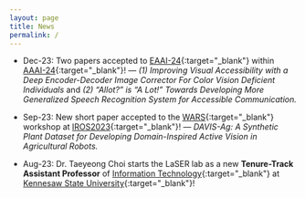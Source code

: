 ```yaml
---
layout: page
title: News
permalink: /
---
```


* Dec-23: Two papers accepted to [EAAI-24](https://aaai.org/aaai-conference/eaai-24-call-for-participation/){:target="_blank"} within [AAAI-24](https://aaai.org/aaai-conference/){:target="_blank"}! &mdash; 
  *(1) Improving Visual Accessibility with a Deep Encoder-Decoder Image Corrector For Color Vision Deficient Individuals*
  and
  *(2) “Allot?” is “A Lot!” Towards Developing More Generalized Speech Recognition System for Accessible Communication.*

* Sep-23: New short paper accepted to the [WARS](https://sites.google.com/illinois.edu/iros2023-agrobotics/){:target="_blank"} workshop at [IROS2023](https://ieee-iros.org/){:target="_blank"}! &mdash; 
  *DAVIS-Ag: A Synthetic Plant Dataset for Developing Domain-Inspired Active Vision in Agricultural Robots.*

* Aug-23: Dr. Taeyeong Choi starts the LaSER lab as a new **Tenure-Track Assistant Professor** of [Information Technology](https://www.kennesaw.edu/ccse/academics/information-technology/){:target="_blank"} at [Kennesaw State University](https://www.kennesaw.edu/){:target="_blank"}! 

<!-- * Dec-22: A workshop proposal accepted to [ICRA2023](https://www.icra2023.org/){:target="_blank"}! &mdash; 
[*TIG-IV: From Farm to Fork*](https://sites.google.com/view/icra23tig4ws/){:target='_blank'}. 
 
* Dec-22: Two papers accepted to the [AIAFS](https://aiafs-aaai2022.github.io/){:target="_blank"}
  workshop at [AAAI-23](https://aaai.org/Conferences/AAAI-22/){:target="_blank"}! &mdash;
  *(1) Exploiting Unlabeled Data to Improve Detection of Visual Anomalies in Soft Fruits*
  and
  *(2) Constrained Reinforcement Learning for Autonomous Farming: Challenges and Opportunities.*

* Aug-22: Excited to start a new position as a **Postdoctoral Scholar** at UC Davis! 

* Mar-22: Extended paper published at the [Journal of Artificial Life and 
  Robotics (AROB)](https://www.springer.com/journal/10015){:target="_blank"}! &mdash;
  *Beyond Tracking: Using Deep Learning to Discover Novel Interactions in Biological Swarms.*

* Jan-22: New paper accepted to [ICRA2022](https://icra2022.org/){:target="_blank"}! &mdash;
  *Self-supervised Representation Learning for Reliable Robotic Monitoring of Fruit Anomalies.*

* Dec-21: Invited to speak at [Hankyong National University](https://www.hknu.ac.kr/eng/index..do){:target="_blank"} &mdash;
  *AI Research in Agriculture and Beyond — Successful Machine Learning under Limited Resources.* 

* Dec-21: New short paper accepted to the [AIAFS](https://aiafs-aaai2022.github.io/){:target="_blank"}
  workshop at [AAAI-22](https://aaai.org/Conferences/AAAI-22/){:target="_blank"}! &mdash;
  *Channel Randomisation with Domain Control for Effective Representation
  Learning of Visual Anomalies in Strawberries.*

* Sep-21: Preprint featured in
  [Import AI](https://jack-clark.net/2021/09/27/import-ai-267-tigers-vs-humans-synthetic-voices-agri-robots/){:target="_blank"}! &mdash;
  *Self-supervised Representation Learning for Reliable Robotic Monitoring of Fruit Anomalies.*

* Jul-21: New paper accepted to [ECMR2021](https://ecmr2021.org/){:target="_blank"}! &mdash;
  *Adaptive Selection of Informative Path Planning Strategies via Reinforcement Learning.*

* Jun-21: **Best Paper Award** received at [SWARM2021](https://www.swarm-systems.com/dars-swarm2021){:target="_blank"} 
  for the presented paper! &mdash; *Beyond Tracking: Using Deep Learning to Discover Novel Interactions in Biological Swarms.*
  
* Mar-21: New paper accepted to [SWARM2021](https://www.swarm-systems.com/dars-swarm2021){:target="_blank"}! &mdash;
  *Beyond Tracking: Using Deep Learning to Discover Novel Interactions in Biological Swarms.*

* Nov-20: New paper accepted to [IAAI2021](https://aaai.org/Conferences/AAAI-21/iaai-21-call/){:target="_blank"}! &mdash;
  *Identification of Abnormal States in Videos of Ants Undergoing Social Phase Change.*

* Nov-20: **PhD dissertation** defended successfully! &mdash;
  *Deep Learning Approaches for Inferring Collective Macrostates from Individual Observations in Natural and Artificial Multi-Agent Systems Under Realistic Constraints.*

* Oct-20: New position started as a **Postdoctoral Research Associate** at University of Lincoln in the UK!

* Aug-20: New paper accepted to [MFI2020](https://mfi2020.org/){:target="_blank"}! &mdash;
  *Automatic Discovery of Motion Patterns that Improve Learning Rate in Communication-Limited Multi-Robot Systems.*

* Jun-20: New paper accepted to [ACSOS2020](https://conf.researchr.org/home/acsos-2020){:target="_blank"}! &mdash;
  *How Far Should IWatch? Quantifying the Effect of Various Observational Capabilities on Long-range Situational Awareness in Multi-robot Teams.*

* May-20: Engineering Graduate Fellowship awarded from ASU Ira A. Fulton Schools of Engineering!

* Apr-20: [**Completion Fellowship**](https://graduate.asu.edu/current-students/funding-opportunities/awards-and-fellowships/completion-fellowship){:target="_blank"} 
  awarded from ASU Graduate College for supporting the successful completion of my PhD dissertation! 

* Mar-20: Doctoral Fellowship awarded from ASU School of Computing, Informatics, and Decision Systems Engineering! 

* Feb-20: Invitation to [Collective Information Processing Workshop](http://cip2020.romanczuk.de/) in Berlin, Germany on March 4-6th, 2020 to talk about *"Automated Local Behavior Learning for Social Temperature Prediction without Individual Ant Tracking"*!

* Jan-20: New paper accepted to [ICRA2020](https://www.icra2020.org/){:target="_blank"}! &mdash;
  *Learning Local Behavioral Sequences to Better Infer Non-local Properties in Real Multi-robot Systems.*
  -->

